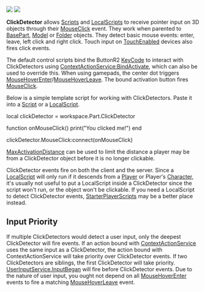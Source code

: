 ![](https://developer.roblox.com/assets/blt0ae8e57f698df61c/ClickDetector.png) ![](https://developer.roblox.com/assets/bltdd49f2456410d52e/ClickDetector2.png)

**ClickDetector** allows [Scripts](https://developer.roblox.com/en-us/api-reference/class/Script) and [LocalScripts](https://developer.roblox.com/en-us/api-reference/class/LocalScript) to receive pointer input on 3D objects through their [MouseClick](https://developer.roblox.com/en-us/api-reference/event/ClickDetector/MouseClick) event. They work when parented to [BasePart](https://developer.roblox.com/en-us/api-reference/class/BasePart), [Model](https://developer.roblox.com/en-us/api-reference/class/Model) or [Folder](https://developer.roblox.com/en-us/api-reference/class/Folder) objects. They detect basic mouse events: enter, leave, left click and right click. Touch input on [TouchEnabled](https://developer.roblox.com/en-us/api-reference/property/UserInputService/TouchEnabled) devices also fires click events.

The default control scripts bind the ButtonR2 [KeyCode](https://developer.roblox.com/en-us/api-reference/enum/KeyCode) to interact with ClickDetectors using [ContextActionService:BindActivate](https://developer.roblox.com/en-us/api-reference/function/ContextActionService/BindActivate), which can also be used to override this. When using gamepads, the center dot triggers [MouseHoverEnter](https://developer.roblox.com/en-us/api-reference/event/ClickDetector/MouseHoverEnter)/[MouseHoverLeave](https://developer.roblox.com/en-us/api-reference/event/ClickDetector/MouseHoverLeave). The bound activation button fires [MouseClick](https://developer.roblox.com/en-us/api-reference/event/ClickDetector/MouseClick).

Below is a simple template script for working with ClickDetectors. Paste it into a [Script](https://developer.roblox.com/en-us/api-reference/class/Script) or a [LocalScript](https://developer.roblox.com/en-us/api-reference/class/LocalScript).

local clickDetector = workspace.Part.ClickDetector

function onMouseClick()
	print("You clicked me!")
end

clickDetector.MouseClick:connect(onMouseClick)

[MaxActivationDistance](https://developer.roblox.com/en-us/api-reference/property/ClickDetector/MaxActivationDistance) can be used to limit the distance a player may be from a ClickDetector object before it is no longer clickable.

ClickDetector events fire on both the client and the server. Since a [LocalScript](https://developer.roblox.com/en-us/api-reference/class/LocalScript) will only run if it descends from a [Player](https://developer.roblox.com/en-us/api-reference/class/Player) or Player's [Character](https://developer.roblox.com/en-us/api-reference/property/Player/Character), it's usually not useful to put a LocalScript inside a ClickDetector since the script won't run, or the object won't be clickable. If you need a LocalScript to detect ClickDetector events, [StarterPlayerScripts](https://developer.roblox.com/en-us/api-reference/class/StarterPlayerScripts) may be a better place instead.

Input Priority
--------------

If multiple ClickDetectors would detect a user input, only the deepest ClickDetector will fire events. If an action bound with [ContextActionService](https://developer.roblox.com/en-us/api-reference/class/ContextActionService) uses the same input as a ClickDetector, the action bound with ContextActionService will take priority over ClickDetector events. If two ClickDetectors are siblings, the first ClickDetector will take priority. [UserInputService.InputBegan](https://developer.roblox.com/en-us/api-reference/event/UserInputService/InputBegan) will fire before ClickDetector events. Due to the nature of user input, you ought not depend on all [MouseHoverEnter](https://developer.roblox.com/en-us/api-reference/event/ClickDetector/MouseHoverEnter) events to fire a matching [MouseHoverLeave](https://developer.roblox.com/en-us/api-reference/event/ClickDetector/MouseHoverLeave) event.
